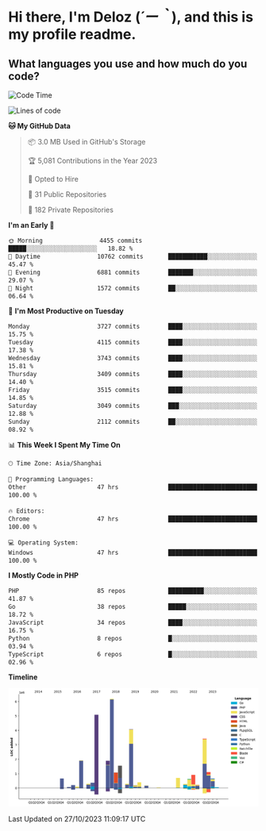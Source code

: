 # **Hi there, I'm Deloz (*´ー｀*), and this is my profile readme.**

## **What languages you use and how much do you code?**

<!--START_SECTION:waka-->
![Code Time](http://img.shields.io/badge/Code%20Time-2%2C663%20hrs%2029%20mins-blue)

![Lines of code](https://img.shields.io/badge/From%20Hello%20World%20I%27ve%20Written-32.3%20million%20lines%20of%20code-blue)

**🐱 My GitHub Data** 

> 📦 3.0 MB Used in GitHub's Storage 
 > 
> 🏆 5,081 Contributions in the Year 2023
 > 
> 💼 Opted to Hire
 > 
> 📜 31 Public Repositories 
 > 
> 🔑 182 Private Repositories 
 > 
**I'm an Early 🐤** 

```text
🌞 Morning                4455 commits        █████░░░░░░░░░░░░░░░░░░░░   18.82 % 
🌆 Daytime                10762 commits       ███████████░░░░░░░░░░░░░░   45.47 % 
🌃 Evening                6881 commits        ███████░░░░░░░░░░░░░░░░░░   29.07 % 
🌙 Night                  1572 commits        ██░░░░░░░░░░░░░░░░░░░░░░░   06.64 % 
```
📅 **I'm Most Productive on Tuesday** 

```text
Monday                   3727 commits        ████░░░░░░░░░░░░░░░░░░░░░   15.75 % 
Tuesday                  4115 commits        ████░░░░░░░░░░░░░░░░░░░░░   17.38 % 
Wednesday                3743 commits        ████░░░░░░░░░░░░░░░░░░░░░   15.81 % 
Thursday                 3409 commits        ████░░░░░░░░░░░░░░░░░░░░░   14.40 % 
Friday                   3515 commits        ████░░░░░░░░░░░░░░░░░░░░░   14.85 % 
Saturday                 3049 commits        ███░░░░░░░░░░░░░░░░░░░░░░   12.88 % 
Sunday                   2112 commits        ██░░░░░░░░░░░░░░░░░░░░░░░   08.92 % 
```


📊 **This Week I Spent My Time On** 

```text
🕑︎ Time Zone: Asia/Shanghai

💬 Programming Languages: 
Other                    47 hrs              █████████████████████████   100.00 % 

🔥 Editors: 
Chrome                   47 hrs              █████████████████████████   100.00 % 

💻 Operating System: 
Windows                  47 hrs              █████████████████████████   100.00 % 
```

**I Mostly Code in PHP** 

```text
PHP                      85 repos            ██████████░░░░░░░░░░░░░░░   41.87 % 
Go                       38 repos            █████░░░░░░░░░░░░░░░░░░░░   18.72 % 
JavaScript               34 repos            ████░░░░░░░░░░░░░░░░░░░░░   16.75 % 
Python                   8 repos             █░░░░░░░░░░░░░░░░░░░░░░░░   03.94 % 
TypeScript               6 repos             █░░░░░░░░░░░░░░░░░░░░░░░░   02.96 % 
```



**Timeline**

![Lines of Code chart](https://raw.githubusercontent.com/deloz/deloz/main/assets/bar_graph.png)


 Last Updated on 27/10/2023 11:09:17 UTC
<!--END_SECTION:waka-->
